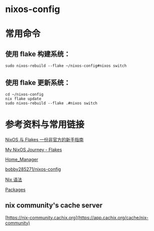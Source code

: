 # nixos-config

# 常用命令

## 使用 flake 构建系统：

```shell
sudo nixos-rebuild --flake ~/nixos-config#nixos switch
```

## 使用 flake 更新系统：

```shell
cd ~/nixos-config
nix flake update
sudo nixos-rebuild --flake .#nixos switch
```

# 参考资料与常用链接

[NixOS 与 Flakes 一份非官方的新手指南](https://nixos-and-flakes.thiscute.world/zh/)

[My NixOS Journey - Flakes](https://tech.aufomm.com/my-nixos-journey-flakes/)

[Home_Manager](https://nixos.wiki/wiki/Home_Manager)

[bobby285271/nixos-config](https://github.com/bobby285271/nixos-config)

[Nix 语法 ](https://nixos.org/manual/nix/stable/language/index.html)

[Packages](https://search.nixos.org/packages)

## nix community's cache server

[https://nix-community.cachix.org](https://app.cachix.org/cache/nix-community)
